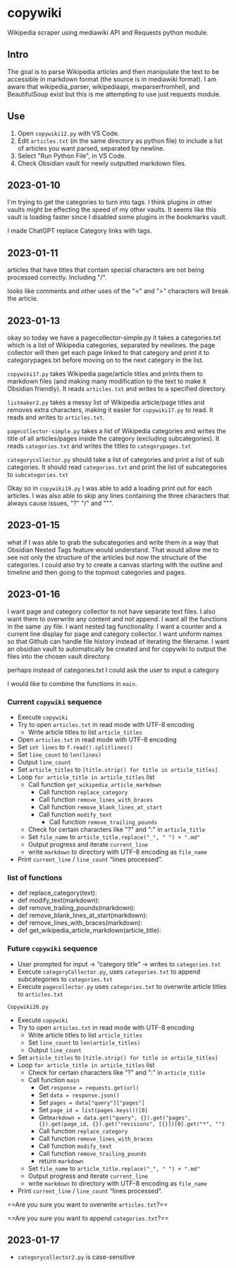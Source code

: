 # copywiki
Wikipedia scraper using mediawiki API and Requests python module.

## Intro
The goal is to parse Wikipedia articles and then manipulate the text to be accessible in markdown format (the source is in mediawiki format).
I am aware that wikipedia_parser, wikipediaapi, mwparserfromhell, and BeautifulSoup exist but this is me attempting to use just requests module.

## Use
1. Open `copywiki12.py` with VS Code.
2. Edit `articles.txt` (in the same directory as python file) to include a list of articles you want parsed, separated by newline.
3. Select "Run Python File", in VS Code.
4. Check Obsidian vault for newly outputted markdown files.

## 2023-01-10
I'm trying to get the categories to turn into tags. I think plugins in other vaults might be effecting the speed of my other vaults. It seems like this vault is loading faster since I disabled some plugins in the bookmarks vault.

I made ChatGPT replace Category links with tags.

## 2023-01-11

articles that have titles that contain special characters are not being processed correctly. Including "/".

looks like comments and other uses of the "<" and ">" characters will break the article.

## 2023-01-13

okay so today we have a pagecollector-simple.py it takes a categories.txt which is a list of Wikipedia categories, separated by newlines. the page collector will then get each page linked to that category and print it to categorypages.txt before moving on to the next category in the list.

`copywiki17.py` takes Wikipedia page/article titles and prints them to markdown files (and making many modification to the text to make it Obsidian friendly). It reads `articles.txt` and writes to a specified directory.

`listmaker2.py` takes a messy list of Wikipedia article/page titles and removes extra characters, making it easier for `copywiki17.py` to read. It reads and writes to `articles.txt`.

`pagecollector-simple.py` takes a list of Wikipedia categories and writes the title of all articles/pages inside the category (excluding subcategories). It reads `categories.txt` and writes the titles to `categorypages.txt`

`categorycollector.py` should take a list of categories and print a list of sub categories. It should read `categories.txt` and print the list of subcategories to `subcategories.txt`

Okay so in `copywiki19.py` I was able to add a loading print out for each articles. I was also able to skip any lines containing the three characters that always cause issues, "?" "/" and """.

## 2023-01-15

what if I was able to grab the subcategories and write them in a way that Obsidian Nested Tags feature would understand. That would allow me to see not only the structure of the articles but now the structure of the categories. I could also try to create a canvas starting with the outline and timeline and then going to the topmost categories and pages.

## 2023-01-16

I want page and category collector to not have separate text files. 
I also want them to overwrite any content and not append. 
I want all the functions in the same .py file. 
I want nested tag functionality. 
I want a counter and a current line display for page and category collector. 
I want uniform names so that Github can handle file history instead of iterating the filename. 
I want an obsidian vault to automatically be created and for copywiki to output the files into the chosen vault directory.

perhaps instead of categories.txt I could ask the user to input a category

I would like to combine the functions in `main`.

### Current `copywiki` sequence

- Execute `copywiki`
- Try to open `articles.txt` in read mode with UTF-8 encoding
	- Write article titles to list `article_titles`
- Open `articles.txt` in read mode with UTF-8 encoding
- Set `int lines` to `f.read().splitlines()`
- Set `line_count` to `len(lines)`
- Output `line_count`
- Set `article_titles` to `[title.strip() for title in article_titles]`
- Loop `for article_title in article_titles` list
	- Call function `get_wikipedia_article_markdown`
		- Call function `replace_category`
		- Call function `remove_lines_with_braces`
		- Call function `remove_blank_lines_at_start`
		- Call function `modify_text`
			- Call function `remove_trailing_pounds`
	- Check for certain characters like "?" and ":" in `article_title`
	- Set `file_name` to `article_title.replace("_", " ") + ".md"`
	- Output progress and iterate `current_line`
	- write `markdown` to directory with UTF-8 encoding as `file_name`
- Print `current_line` / `line_count` “lines processed”.

### list of functions

- def replace_category(text):
- def modify_text(markdown):
- def remove_trailing_pounds(markdown):
- def remove_blank_lines_at_start(markdown):
- def remove_lines_with_braces(markdown):
- def get_wikipedia_article_markdown(article_title):

### Future `copywiki` sequence

- User prompted for input → “category title” → writes to `categories.txt`
- Execute `categoryCollector.py`, uses `categories.txt` to append subcategories to `categories.txt`
- Execute `pagecollector.py` uses `categories.txt` to overwrite article titles to `articles.txt`

`Copywiki20.py`

- Execute `copywiki`
- Try to open `articles.txt` in read mode with UTF-8 encoding
	- Write article titles to list `article_titles`
	- Set `line_count` to `len(article_titles)`
	- Output `line_count`
- Set `article_titles` to `[title.strip() for title in article_titles]`
- Loop `for article_title in article_titles` list
	- Check for certain characters like "?" and ":" in `article_title`
	- Call function `main`
		- Get `response = requests.get(url)`
		- Set `data = response.json()`
		- Set `pages = data["query"]["pages"]`
		- Set `page_id = list(pages.keys())[0]`
		- Get`markdown = data.get("query", {}).get("pages", {}).get(page_id, {}).get("revisions", [{}])[0].get("*", "")`
		- Call function `replace_category`
		- Call function `remove_lines_with_braces`
		- Call function `modify_text`
		- Call function `remove_trailing_pounds`
		- return `markdown`
	- Set `file_name` to `article_title.replace("_", " ") + ".md"`
	- Output progress and iterate `current_line`
	- write `markdown` to directory with UTF-8 encoding as `file_name`
- Print `current_line` / `line_count` “lines processed”.

==Are you sure you want to overwrite `articles.txt`?==

==Are you sure you want to append `categories.txt`?==

## 2023-01-17

- `categorycollector2.py` is case-sensitive
